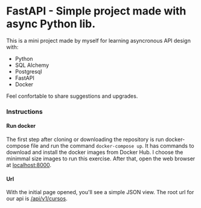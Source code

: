 # FastAPI - Simple project made with async Python lib.

This is a mini project made by myself for learning asyncronous API design with:
- Python
- SQL Alchemy
- Postgresql
- FastAPI
- Docker

Feel confortable to share suggestions and upgrades.


### Instructions


#### Run docker
The first step after cloning or downloading the repository is 
run docker-compose file and run the command <code>docker-compose up</code>.
It has commands to download and install 
the docker images from Docker Hub. 
I choose the minimmal size images to run this exercise. 
After that, open the web browser at <localhost:8000>.


#### Url
With the initial page opened, you'll see a simple JSON view.
The root url for our api is [/api/v1/cursos](localhost:8000/api/v1/cursos).